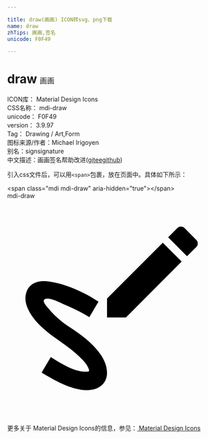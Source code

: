 ```yaml
---

title: draw(画画) ICON转svg、png下载
name: draw
zhTips: 画画,签名
unicode: F0F49

---
```


# draw  <small style="font-size: 60%;font-weight: 100">画画</small>


<div class="detail-page">
<p>
<span>
ICON库：
<span class="badge-secondary badge">Material Design Icons</span> 
</span>
<br/>
<span>
CSS名称：
<span class="badge-secondary badge">mdi-draw</span> 
</span>
<br/>
<span>
unicode：
<span class="badge-secondary badge">F0F49</span> 
</span>
<br/>
<span>
version：
<span class="badge-secondary badge">3.9.97</span> 
</span>
<br/>
<span>Tag：
<span class="badge-light badge">Drawing / Art,Form</span>
</span>
<br/>
<span>图标来源/作者：<span class="badge-light badge">Michael Irigoyen</span></span> 
<br/>
<span>别名：<span class="badge-light badge">sign</span><span class="badge-light badge">signature</span></span><br/><span class="zh-detail">中文描述：<span class="badge-primary badge">画画</span><span class="badge-primary badge">签名</span><span class="help-link"><span>帮助改进</span>(<a href="https://gitee.com/liuwave/icon-helper/edit/master/json/material/draw.json" target="_blank" rel="noopener noreferrer">gitee</a><a href="https://github.com/liuwave/icon-helper/edit/master/json/material/draw.json" target="_blank" rel="noopener noreferrer">github</a></span>)</span><br/>
</p>
</div>
<div class="alert alert-dark">
  <i class="mdi mdi-draw mdi-48px"></i>
  <i class="mdi mdi-draw mdi-36px"></i>
  <i class="mdi mdi-draw mdi-24px"></i>
  <i class="mdi mdi-draw mdi-18px"></i>
</div>
<div>
  <p>引入css文件后，可以用<code>&lt;span&gt;</code>包裹，放在页面中。具体如下所示：    
  </p>
  <div class="alert alert-primary" style="font-size: 14px">
    &lt;span class="mdi mdi-draw" aria-hidden="true"&gt;&lt;/span&gt;
    <copy-btn content='<span class="mdi mdi-draw" aria-hidden="true"></span>'></copy-btn>
  </div>
  <div class="alert alert-secondary">
    <i class="mdi mdi-draw"
    style="font-size: 24px"
    aria-hidden="true"></i> mdi-draw
    <copy-btn content="mdi-draw" btn-title="复制图标名称"></copy-btn>
  </div>
</div>
<div id="svg" class="svg-wrap">
<svg xmlns="http://www.w3.org/2000/svg" viewBox="0 0 24 24"><path d="M9.75 20.85C11.53 20.15 11.14 18.22 10.24 17C9.35 15.75 8.12 14.89 6.88 14.06C6 13.5 5.19 12.8 4.54 12C4.26 11.67 3.69 11.06 4.27 10.94C4.86 10.82 5.88 11.4 6.4 11.62C7.31 12 8.21 12.44 9.05 12.96L10.06 11.26C8.5 10.23 6.5 9.32 4.64 9.05C3.58 8.89 2.46 9.11 2.1 10.26C1.78 11.25 2.29 12.25 2.87 13.03C4.24 14.86 6.37 15.74 7.96 17.32C8.3 17.65 8.71 18.04 8.91 18.5C9.12 18.94 9.07 18.97 8.6 18.97C7.36 18.97 5.81 18 4.8 17.36L3.79 19.06C5.32 20 7.88 21.47 9.75 20.85M20.84 5.25C21.06 5.03 21.06 4.67 20.84 4.46L19.54 3.16C19.33 2.95 18.97 2.95 18.76 3.16L17.74 4.18L19.82 6.26M11 10.92V13H13.08L19.23 6.85L17.15 4.77L11 10.92Z" /></svg>
</div>
<detail full-name='mdi-draw'></detail>
    
<div><p>更多关于 Material Design Icons的信息，参见：<a target="_blank" href="https://iconhelper.cn/material.html"> Material Design Icons</a>
</p></div>
